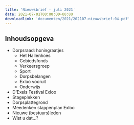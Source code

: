 ```yaml
---
title: 'Nieuwsbrief - juli 2021'
date: 2021-07-01T00:00:00+00:00
downloadlink: 'documenten/2021/202107-nieuwsbrief-04.pdf'
---
```


## Inhoudsopgeva

- Dorpsraad: honingraatjes
	- Het Hallenhoes
	- Gebiedsfonds
	- Verkeersgroep
	- Sport
	- Dorpsbelangen
	- Exloo vooruit
	- Onderwijs
- D'Exels Festival Exloo
- Stageplekken
- Dorpsplattegrond
- Meedenken stappenplan Exloo
- Nieuwe (bestuurs)leden
- Wist u dat...?
